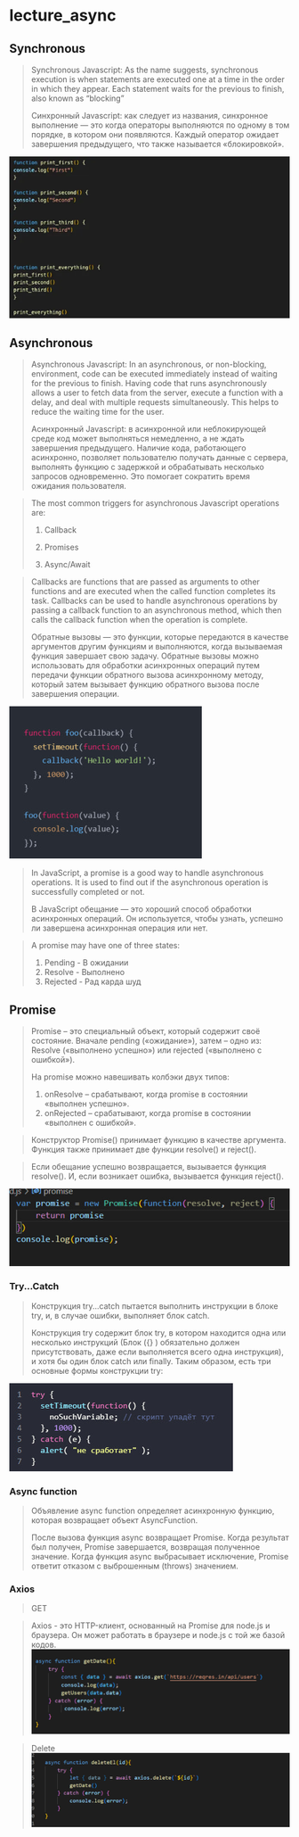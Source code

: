# lecture_async
## Synchronous
> Synchronous Javascript: As the name suggests, synchronous execution is when statements are executed one at a time in the order in which they appear. Each statement waits for the previous to finish, also known as “blocking”
>
> Синхронный Javascript: как следует из названия, синхронное выполнение — это когда операторы выполняются по одному в том порядке, в котором они появляются. Каждый оператор ожидает завершения предыдущего, что также называется «блокировкой».

![](/images/sync.webp)

## Asynchronous
> Asynchronous Javascript: In an asynchronous, or non-blocking, environment, code can be executed immediately instead of waiting for the previous to finish. Having code that runs asynchronously allows a user to fetch data from the server, execute a function with a delay, and deal with multiple requests simultaneously. This helps to reduce the waiting time for the user.
>
> Асинхронный Javascript: в асинхронной или неблокирующей среде код может выполняться немедленно, а не ждать завершения предыдущего. Наличие кода, работающего асинхронно, позволяет пользователю получать данные с сервера, выполнять функцию с задержкой и обрабатывать несколько запросов одновременно. Это помогает сократить время ожидания пользователя.

> The most common triggers for asynchronous Javascript operations are:
>
> 1) Callback
>
> 2) Promises
>
> 3) Async/Await 
>

> Callbacks are functions that are passed as arguments to other functions and are executed when the called function completes its task. Callbacks can be used to handle asynchronous operations by passing a callback function to an asynchronous method, which then calls the callback function when the operation is complete.
>
> Обратные вызовы — это функции, которые передаются в качестве аргументов другим функциям и выполняются, когда вызываемая функция завершает свою задачу. Обратные вызовы можно использовать для обработки асинхронных операций путем передачи функции обратного вызова асинхронному методу, который затем вызывает функцию обратного вызова после завершения операции.

![](/images/callback.jpg)


> In JavaScript, a promise is a good way to handle asynchronous operations. It is used to find out if the asynchronous operation is successfully completed or not.
>
> В JavaScript обещание — это хороший способ обработки асинхронных операций. Он используется, чтобы узнать, успешно ли завершена асинхронная операция или нет.

> A promise may have one of three states:
>
> 1) Pending - В ожидании
> 2) Resolve - Выполнено
> 3) Rejected - Рад карда шуд

## Promise 

> Promise – это специальный объект, который содержит своё состояние. Вначале pending («ожидание»), затем – одно из: Resolve («выполнено успешно») или rejected («выполнено с ошибкой»).
>
> На promise можно навешивать колбэки двух типов:
> 1) onResolve – срабатывают, когда promise в состоянии «выполнен успешно».
> 2) onRejected – срабатывают, когда promise в состоянии «выполнен с ошибкой».

> Конструктор Promise() принимает функцию в качестве аргумента. Функция также принимает две функции resolve() и reject().

> Если обещание успешно возвращается, вызывается функция resolve(). И, если возникает ошибка, вызывается функция reject().

![](/images/promise.jpg)

### Try...Catch

> Конструкция try...catch пытается выполнить инструкции в блоке try, и, в случае ошибки, выполняет блок catch.
>
> Конструкция try содержит блок try, в котором находится одна или несколько инструкций (Блок ({} ) обязательно должен присутствовать, даже если выполняется всего одна инструкция), и хотя бы один блок catch или finally. Таким образом, есть три основные формы конструкции try:

![](/images/try.jpg)


### Async function

> Объявление async function определяет асинхронную функцию, которая возвращает объект AsyncFunction.
>
> После вызова функция async возвращает Promise. Когда результат был получен, Promise завершается, возвращая полученное значение. Когда функция async выбрасывает исключение, Promise ответит отказом с выброшенным (throws) значением.

### Axios

> GET

> Axios - это HTTP-клиент, основанный на Promise для node.js и браузера. Он может работать в браузере и node.js с той же базой кодов.
![](/images/Screenshot_15.png)

> Delete 
![](/images/Screenshot_1.png)